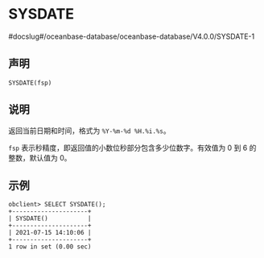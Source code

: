 SYSDATE 
============================
#docslug#/oceanbase-database/oceanbase-database/V4.0.0/SYSDATE-1


声明 
-----------------------

```unknow
SYSDATE(fsp)
```



说明 
-----------------------

返回当前日期和时间，格式为 `%Y-%m-%d %H.%i.%s`。

`fsp` 表示秒精度，即返回值的小数位秒部分包含多少位数字。有效值为 0 到 6 的整数，默认值为 0。

示例 
-----------------------

```unknow
obclient> SELECT SYSDATE();
+---------------------+
| SYSDATE()           |
+---------------------+
| 2021-07-15 14:10:06 |
+---------------------+
1 row in set (0.00 sec)
```


